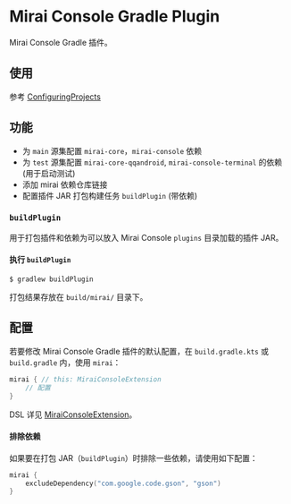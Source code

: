 # Mirai Console Gradle Plugin

Mirai Console Gradle 插件。

## 使用

参考 [ConfiguringProjects](../../docs/ConfiguringProjects.md)

## 功能

- 为 `main` 源集配置 `mirai-core`，`mirai-console` 依赖
- 为 `test` 源集配置 `mirai-core-qqandroid`, `mirai-console-terminal` 的依赖 (用于启动测试)
- 添加 mirai 依赖仓库链接
- 配置插件 JAR 打包构建任务 `buildPlugin` (带依赖)


### `buildPlugin`

用于打包插件和依赖为可以放入 Mirai Console `plugins` 目录加载的插件 JAR。

#### 执行 `buildPlugin`
```shell script
$ gradlew buildPlugin
```

打包结果存放在 `build/mirai/` 目录下。

## 配置

若要修改 Mirai Console Gradle 插件的默认配置，在 `build.gradle.kts` 或 `build.gradle` 内，使用 `mirai`：
```kotlin
mirai { // this: MiraiConsoleExtension
    // 配置
}
```

DSL 详见 [MiraiConsoleExtension](src/MiraiConsoleExtension.kt)。

#### 排除依赖

如果要在打包 JAR（`buildPlugin`）时排除一些依赖，请使用如下配置：

```kotlin
mirai {
    excludeDependency("com.google.code.gson", "gson")
}
```
